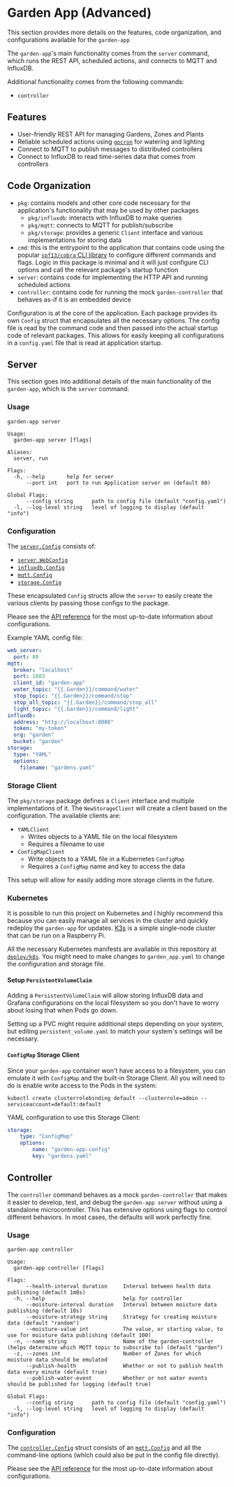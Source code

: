 # Garden App (Advanced)
This section provides more details on the features, code organization, and configurations available for the `garden-app`

The `garden-app`'s main functionality comes from the `server` command, which runs the REST API, scheduled actions, and connects to MQTT and InfluxDB.

Additional functionality comes from the following commands:
  - `controller`

## Features
- User-friendly REST API for managing Gardens, Zones and Plants
- Reliable scheduled actions using [`gocron`](https://github.com/go-co-op/gocron) for watering and lighting
- Connect to MQTT to publish messages to distributed controllers
- Connect to InfluxDB to read time-series data that comes from controllers

## Code Organization
- `pkg`: contains models and other core code necessary for the application's functionality that may be used by other packages
    - `pkg/influxdb`: interacts with InfluxDB to make queries
    - `pkg/mqtt`: connects to MQTT for publish/subscribe
    - `pkg/storage`: provides a generic `Client` interface and various implementations for storing data
- `cmd`: this is the entrypoint to the application that contains code using the popular [`spf13/cobra` CLI library](https://github.com/spf13/cobra) to configure different commands and flags. Logic in this package is minimal and it will just configure CLI options and call the relevant package's startup function
- `server`: contains code for implementing the HTTP API and running scheduled actions
- `controller`: contains code for running the mock `garden-controller` that behaves as-if it is an embedded device

Configuration is at the core of the application. Each package provides its own `Config` struct that encapsulates all the necessary options. The config file is read by the command code and then passed into the actual startup code of relevant packages. This allows for easily keeping all configurations in a `config.yaml` file that is read at application startup.

## Server
This section goes into additional details of the main functionality of the `garden-app`, which is the `server` command.

### Usage
```shell
garden-app server
```
```shell
Usage:
  garden-app server [flags]

Aliases:
  server, run

Flags:
  -h, --help       help for server
      --port int   port to run Application server on (default 80)

Global Flags:
      --config string      path to config file (default "config.yaml")
  -l, --log-level string   level of logging to display (default "info")
```

### Configuration
The [`server.Config`](https://pkg.go.dev/github.com/calvinmclean/automated-garden/garden-app/server#Config) consists of:
  - [`server.WebConfig`](https://pkg.go.dev/github.com/calvinmclean/automated-garden/garden-app/server#WebConfig)
  - [`influxdb.Config`](https://pkg.go.dev/github.com/calvinmclean/automated-garden/garden-app/pkg/influxdb#Config)
  - [`mqtt.Config`](https://pkg.go.dev/github.com/calvinmclean/automated-garden/garden-app/pkg/mqtt#Config)
  - [`storage.Config`](https://pkg.go.dev/github.com/calvinmclean/automated-garden/garden-app/pkg/storage#Config)

These encapsulated `Config` structs allow the `server` to easily create the various clients by passing those configs to the package.

Please see the [API reference](https://pkg.go.dev/github.com/calvinmclean/automated-garden/garden-app/server#Config) for the most up-to-date information about configurations.

Example YAML config file:
```yaml
web_server:
  port: 80
mqtt:
  broker: "localhost"
  port: 1883
  client_id: "garden-app"
  water_topic: "{{.Garden}}/command/water"
  stop_topic: "{{.Garden}}/command/stop"
  stop_all_topic: "{{.Garden}}/command/stop_all"
  light_topic: "{{.Garden}}/command/light"
influxdb:
  address: "http://localhost:8086"
  token: "my-token"
  org: "garden"
  bucket: "garden"
storage:
  type: "YAML"
  options:
    filename: "gardens.yaml"
```

### Storage Client
The `pkg/storage` package defines a `Client` interface and multiple implementations of it. The `NewStorageClient` will create a client based on the configuration. The available clients are:
- `YAMLClient`
    - Writes objects to a YAML file on the local filesystem
    - Requires a filename to use
- `ConfigMapClient`
    - Write objects to a YAML file in a Kubernetes `ConfigMap`
    - Requires a `ConfigMap` name and key to access the data

This setup will allow for easily adding more storage clients in the future.

### Kubernetes
It is possible to run this project on Kubernetes and I highly recommend this because you can easily manage all services in the cluster and quickly redeploy the `garden-app` for updates. [K3s](https://k3s.io) is a simple single-node cluster that can be run on a Raspberry Pi.

All the necessary Kubernetes manifests are available in this repository at [`deploy/k8s`](https://github.com/calvinmclean/automated-garden/tree/main/deploy/k8s). You might need to make changes to `garden_app.yaml` to change the configuration and storage file.

#### Setup `PersistentVolumeClaim`
Adding a `PersistentVolumeClaim` will allow storing InfluxDB data and Grafana configurations on the local filesystem so you don't have to worry about losing that when Pods go down.

Setting up a PVC might require additional steps depending on your system, but editing `persistent_volume.yaml` to match your system's settings will be necessary.

#### `ConfigMap` Storage Client
Since your `garden-app` container won't have access to a filesystem, you can emulate it with `ConfigMap` and the built-in Storage Client. All you will need to do is enable write access to the Pods in the system:
```
kubectl create clusterrolebinding default --clusterrole=admin --serviceaccount=default:default
```
YAML configuration to use this Storage Client:
```yaml
storage:
    type: "ConfigMap"
    options:
        name: "garden-app-config"
        key: "gardens.yaml"
```

## Controller
The `controller` command behaves as a mock `garden-controller` that makes it easier to develop, test, and debug the `garden-app server` without using a standalone microcontroller. This has extensive options using flags to control different behaviors. In most cases, the defaults will work perfectly fine.

### Usage
```shell
garden-app controller
```
```shell
Usage:
  garden-app controller [flags]

Flags:
      --health-interval duration     Interval between health data publishing (default 1m0s)
  -h, --help                         help for controller
      --moisture-interval duration   Interval between moisture data publishing (default 10s)
      --moisture-strategy string     Strategy for creating moisture data (default "random")
      --moisture-value int           The value, or starting value, to use for moisture data publishing (default 100)
  -n, --name string                  Name of the garden-controller (helps determine which MQTT topic to subscribe to) (default "garden")
  -z, --zones int                    Number of Zones for which moisture data should be emulated
      --publish-health               Whether or not to publish health data every minute (default true)
      --publish-water-event          Whether or not water events should be published for logging (default true)

Global Flags:
      --config string      path to config file (default "config.yaml")
  -l, --log-level string   level of logging to display (default "info")
```

### Configuration
The [`controller.Config`](https://pkg.go.dev/github.com/calvinmclean/automated-garden/garden-app/controller#Config) struct consists of an [`mqtt.Config`](https://pkg.go.dev/github.com/calvinmclean/automated-garden/garden-app/pkg/mqtt#Config) and all the command-line options (which could also be put in the config file directly).

Please see the [API reference](https://pkg.go.dev/github.com/calvinmclean/automated-garden/garden-app/controller#Config) for the most up-to-date information about configurations.
